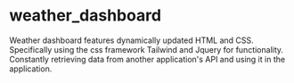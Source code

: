 # weather_dashboard

Weather dashboard features dynamically updated HTML and CSS. Specifically using the css framework Tailwind and Jquery for functionality.
Constantly retrieving data from another application's API and using it in the application.
